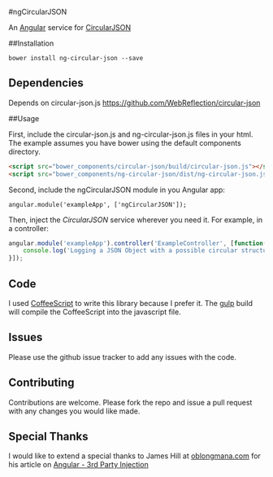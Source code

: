 #ngCircularJSON

An [Angular](https://angularjs.org/) service for [CircularJSON](https://github.com/WebReflection/circular-json)

##Installation

```
bower install ng-circular-json --save
```

## Dependencies
Depends on circular-json.js https://github.com/WebReflection/circular-json 

##Usage

First, include the circular-json.js and ng-circular-json.js files in your html.  The example assumes you have bower 
using the default components directory. 

```html
<script src="bower_components/circular-json/build/circular-json.js"></script>
<script src="bower_components/ng-circular-json/dist/ng-circular-json.js"></script>
```

Second, include the ngCircularJSON module in you Angular app:

```
angular.module('exampleApp', ['ngCircularJSON']);
```

Then, inject the *CircularJSON* service wherever you need it. For example, in a controller:

```javascript
angular.module('exampleApp').controller('ExampleController', [function($scope, CircularJSON) {
    console.log('Logging a JSON Object with a possible circular structure: ' + CircularJSON.stringify($scope.exampleObject)
}]);
```

## Code
I used [CoffeeScript](http://coffeescript.org/) to write this library because I prefer it. The [gulp](http://gulpjs.com/)
build will compile the CoffeeScript into the javascript file.
   
## Issues
Please use the github issue tracker to add any issues with the code.

## Contributing
Contributions are welcome. Please fork the repo and issue a pull request with any changes you would like made.
    
## Special Thanks
I would like to extend a special thanks to James Hill at [oblongmana.com](http://oblongmana.com/) for his article on
[Angular - 3rd Party Injection](http://oblongmana.com/articles/angular-third-party-injection-pattern/)